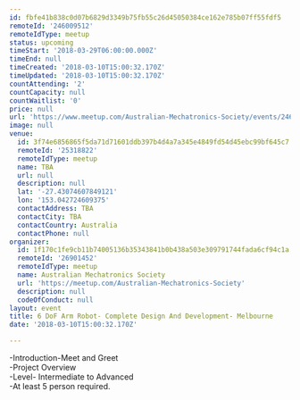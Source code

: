 ```yaml
---
id: fbfe41b838c0d07b6829d3349b75fb55c26d45050384ce162e785b07ff55fdf5
remoteId: '246009512'
remoteIdType: meetup
status: upcoming
timeStart: '2018-03-29T06:00:00.000Z'
timeEnd: null
timeCreated: '2018-03-10T15:00:32.170Z'
timeUpdated: '2018-03-10T15:00:32.170Z'
countAttending: '2'
countCapacity: null
countWaitlist: '0'
price: null
url: 'https://www.meetup.com/Australian-Mechatronics-Society/events/246009512/'
image: null
venue:
  id: 3f74e6856865f5da71d71601ddb397b4d4a7a345e4849fd54d45ebc99bf645c7
  remoteId: '25318822'
  remoteIdType: meetup
  name: TBA
  url: null
  description: null
  lat: '-27.43074607849121'
  lon: '153.042724609375'
  contactAddress: TBA
  contactCity: TBA
  contactCountry: Australia
  contactPhone: null
organizer:
  id: 1f170c1fe9cb11b74005136b35343841b0b438a503e309791744fada6cf94c1a
  remoteId: '26901452'
  remoteIdType: meetup
  name: Australian Mechatronics Society
  url: 'https://meetup.com/Australian-Mechatronics-Society'
  description: null
  codeOfConduct: null
layout: event
title: 6 DoF Arm Robot- Complete Design And Development- Melbourne
date: '2018-03-10T15:00:32.170Z'

---
```

<p>-Introduction-Meet and Greet<br/>-Project Overview<br/>-Level- Intermediate to Advanced<br/>-At least 5 person required.</p>
